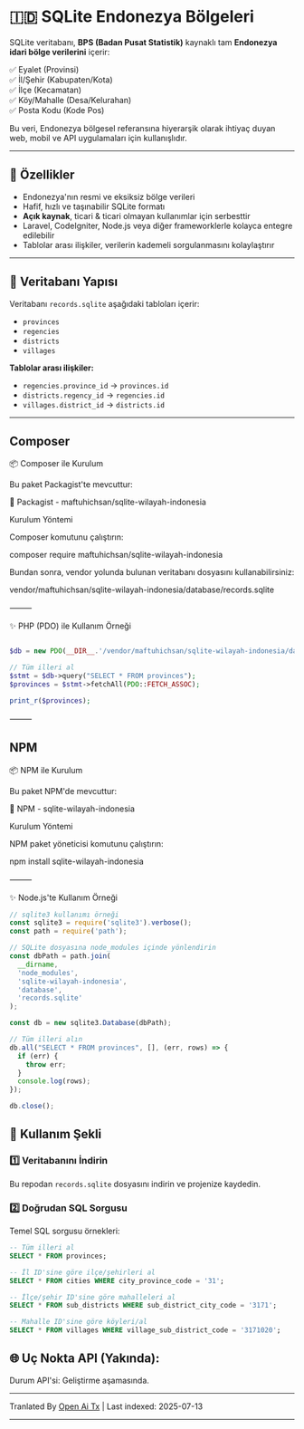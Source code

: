 # 🇮🇩 SQLite Endonezya Bölgeleri

SQLite veritabanı, **BPS (Badan Pusat Statistik)** kaynaklı tam **Endonezya idari bölge verilerini** içerir:

✅ Eyalet (Provinsi)  
✅ İl/Şehir (Kabupaten/Kota)  
✅ İlçe (Kecamatan)  
✅ Köy/Mahalle (Desa/Kelurahan) <br>
✅ Posta Kodu (Kode Pos)

Bu veri, Endonezya bölgesel referansına hiyerarşik olarak ihtiyaç duyan web, mobil ve API uygulamaları için kullanışlıdır.

---

## 🎯 Özellikler

- Endonezya'nın resmi ve eksiksiz bölge verileri
- Hafif, hızlı ve taşınabilir SQLite formatı
- **Açık kaynak**, ticari & ticari olmayan kullanımlar için serbesttir
- Laravel, CodeIgniter, Node.js veya diğer frameworklerle kolayca entegre edilebilir
- Tablolar arası ilişkiler, verilerin kademeli sorgulanmasını kolaylaştırır

---
## 📂 Veritabanı Yapısı

Veritabanı `records.sqlite` aşağıdaki tabloları içerir:

- `provinces`
- `regencies`
- `districts`
- `villages`

**Tablolar arası ilişkiler:**

- `regencies.province_id` → `provinces.id`
- `districts.regency_id` → `regencies.id`
- `villages.district_id` → `districts.id`

---

## Composer

📦 Composer ile Kurulum

Bu paket Packagist'te mevcuttur:

🔗 Packagist - maftuhichsan/sqlite-wilayah-indonesia

Kurulum Yöntemi

Composer komutunu çalıştırın:

composer require maftuhichsan/sqlite-wilayah-indonesia

Bundan sonra, vendor yolunda bulunan veritabanı dosyasını kullanabilirsiniz:

vendor/maftuhichsan/sqlite-wilayah-indonesia/database/records.sqlite


⸻

✨ PHP (PDO) ile Kullanım Örneği

```php

$db = new PDO(__DIR__.'/vendor/maftuhichsan/sqlite-wilayah-indonesia/database/records.sqlite');

// Tüm illeri al
$stmt = $db->query("SELECT * FROM provinces");
$provinces = $stmt->fetchAll(PDO::FETCH_ASSOC);

print_r($provinces);

```
⸻

## NPM

📦 NPM ile Kurulum

Bu paket NPM'de mevcuttur:

🔗 NPM - sqlite-wilayah-indonesia

Kurulum Yöntemi

NPM paket yöneticisi komutunu çalıştırın:

npm install sqlite-wilayah-indonesia

⸻

✨ Node.js'te Kullanım Örneği

```javascript
// sqlite3 kullanımı örneği
const sqlite3 = require('sqlite3').verbose();
const path = require('path');

// SQLite dosyasına node_modules içinde yönlendirin
const dbPath = path.join(
  __dirname,
  'node_modules',
  'sqlite-wilayah-indonesia',
  'database',
  'records.sqlite'
);

const db = new sqlite3.Database(dbPath);

// Tüm illeri alın
db.all("SELECT * FROM provinces", [], (err, rows) => {
  if (err) {
    throw err;
  }
  console.log(rows);
});

db.close();
```
## 🚀 Kullanım Şekli

### 1️⃣ Veritabanını İndirin

Bu repodan `records.sqlite` dosyasını indirin ve projenize kaydedin.

### 2️⃣ Doğrudan SQL Sorgusu

Temel SQL sorgusu örnekleri:

```sql
-- Tüm illeri al
SELECT * FROM provinces;

-- İl ID'sine göre ilçe/şehirleri al
SELECT * FROM cities WHERE city_province_code = '31';

-- İlçe/şehir ID'sine göre mahalleleri al
SELECT * FROM sub_districts WHERE sub_district_city_code = '3171';

-- Mahalle ID'sine göre köyleri/al
SELECT * FROM villages WHERE village_sub_district_code = '3171020';

```
## 🌐 Uç Nokta API (Yakında):

Durum API'si: Geliştirme aşamasında.

---

Tranlated By [Open Ai Tx](https://github.com/OpenAiTx/OpenAiTx) | Last indexed: 2025-07-13

---